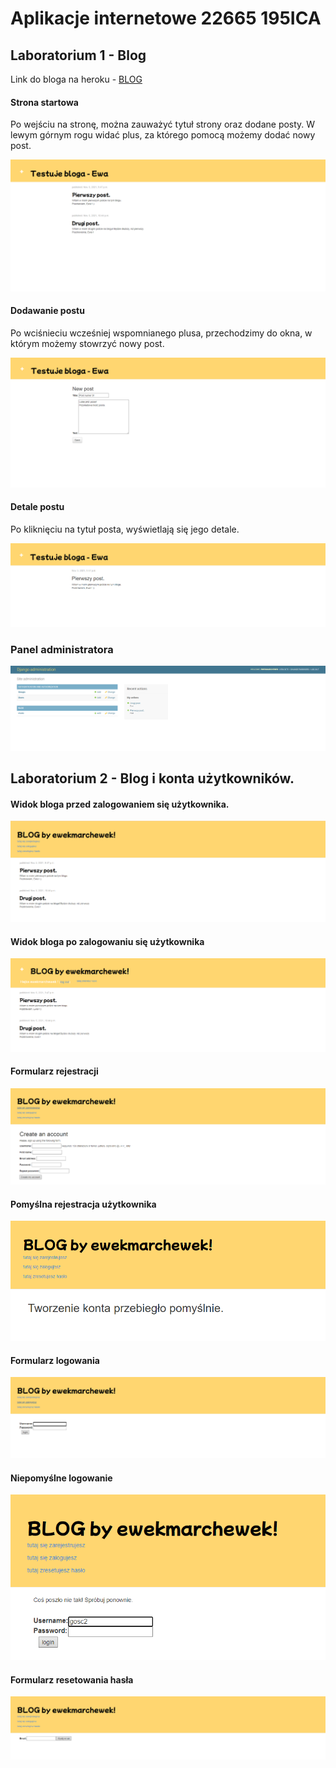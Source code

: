 # Aplikacje internetowe 22665 195ICA


## Laboratorium 1 - Blog

Link do bloga na heroku - [BLOG](https://ewekmarchewek-blog.herokuapp.com/blog/)

#### Strona startowa

Po wejściu na stronę, można zauważyć tytuł strony oraz dodane posty. 
W lewym górnym rogu widać plus, za którego pomocą możemy dodać nowy post.

![screen_main_page](assets/main_page.png)

#### Dodawanie postu

Po wciśnieciu wcześniej wspomnianego plusa, przechodzimy do okna, w którym możemy stowrzyć nowy post.

![screen_crt_post](assets/new_post.png)

#### Detale postu

Po kliknięciu na tytuł posta, wyświetlają się jego detale. 

![post_details](assets/post_details.png)

### Panel administratora

![panel_adm](assets/admin_pane.png)


## Laboratorium 2 - Blog i konta użytkowników.

#### Widok bloga przed zalogowaniem się użytkownika.
![before_login](assets/blog_beforelogin.png)

#### Widok bloga po zalogowaniu się użytkownika
![logged_user](assets/blog_loggeduser.png)

#### Formularz rejestracji
![register_form](assets/blog_registerform.png)

#### Pomyślna rejestracja użytkownika
![after_register](assets/blog_afterregister.png)

#### Formularz logowania
![login_form](assets/blog_loginform.png)

#### Niepomyślne logowanie
![failed_login](assets/blog_failedlogin.png)

#### Formularz resetowania hasła
![reset_password_form](assets/blog_resetpasswordform.png)

